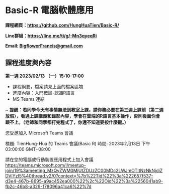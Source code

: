 # Basic-R 電腦軟體應用

**課程網頁：https://github.com/HungHuaTien/Basic-R/**

**Line群組：https://line.me/ti/g/-Mn3qyeqRi**

**Email: BigflowerFrancis@gmail.com**

## 課程進度與內容

**第一週 2023/02/13 （一）15:10-17:00**

- 課程綱要，檔案請見上面的檔案區塊
- 進度內容：入門概論-認識R語言
- MS Teams 連結

~ **提醒：若同學今天有事情無法到教室上課，請你務必要在第三週上課前（第二週放假），看過上課講義和錄影內容，學會在雲端的R語言基本操作，否則後面你會跟不上。（老師和同學都打完程式了，你還不知道要按什麼鍵。）**

您受邀加入 Microsoft Teams 會議

標題: TienHung-Hua 的 Teams 會議(Basic R)
時間: 2023年2月13日 下午 03:00:00 GMT+08:00

請在您的電腦或行動裝置應用程式上加入會議
https://teams.microsoft.com/l/meetup-join/19%3ameeting_MzQyZWM0MjUtZDUzZC00MDc2LWJmOTItNzNkNjdiZDViYzI5%40thread.v2/0?context=%7b%22Tid%22%3a%222657f537-d3e4-467b-8695-a9ac452ea000%22%2c%22Oid%22%3a%2256041ab9-fb2c-46b8-a329-178096a41ca6%22%7d

